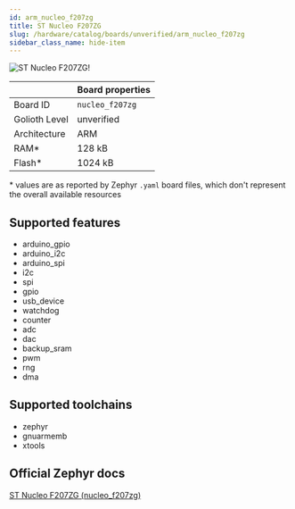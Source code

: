```yaml
---
id: arm_nucleo_f207zg
title: ST Nucleo F207ZG
slug: /hardware/catalog/boards/unverified/arm_nucleo_f207zg
sidebar_class_name: hide-item
---
```


[//]: # (This is an auto-generated file, do not edit! Changes to it will be lost upon re-generation)

![ST Nucleo F207ZG!](/img/boards/arm/nucleo_f207zg.png "ST Nucleo F207ZG")

|                | Board properties     |
| -------------  | -------------------- |
| Board ID       | `nucleo_f207zg` |
| Golioth Level  | unverified       |
| Architecture   | ARM |
| RAM*           | 128 kB |
| Flash*         | 1024 kB |

\* values are as reported by Zephyr `.yaml` board files, which don't represent the overall available resources



## Supported features

* arduino_gpio
* arduino_i2c
* arduino_spi
* i2c
* spi
* gpio
* usb_device
* watchdog
* counter
* adc
* dac
* backup_sram
* pwm
* rng
* dma

## Supported toolchains

* zephyr
* gnuarmemb
* xtools

## Official Zephyr docs

[ST Nucleo F207ZG (nucleo_f207zg)](https://docs.zephyrproject.org/latest/boards/arm/nucleo_f207zg/doc/index.html)
